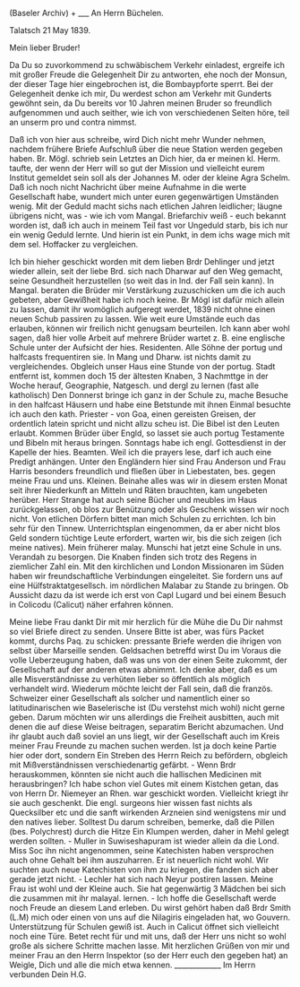 (Baseler Archiv) + ___ An Herrn Büchelen.

 Talatsch 21 May 1839.

Mein lieber Bruder!

Da Du so zuvorkommend zu schwäbischem Verkehr einladest, ergreife ich mit großer Freude die Gelegenheit Dir zu antworten, ehe noch der Monsun, der dieser Tage hier eingebrochen ist, die Bombaypforte sperrt. Bei der Gelegenheit denke ich mir, Du werdest schon am Verkehr mit Gunderts gewöhnt sein, da Du bereits vor 10 Jahren meinen Bruder so freundlich aufgenommen und auch seither, wie ich von verschiedenen Seiten höre, teil an unserm pro und contra nimmst.

Daß ich von hier aus schreibe, wird Dich nicht mehr Wunder nehmen, nachdem frühere Briefe Aufschluß über die neue Station werden gegeben haben. Br. Mögl. schrieb sein Letztes an Dich hier, da er meinen kl. Herm. taufte, der wenn der Herr will so gut der Mission und vielleicht eurem Institut gemeldet sein soll als der Johannes M. oder der kleine Agra Schelm. Daß ich noch nicht Nachricht über meine Aufnahme in die werte Gesellschaft habe, wundert mich unter euren gegenwärtigen Umständen wenig. Mit der Geduld macht sichs nach etlichen Jahren leidlicher; läugne übrigens nicht, was - wie ich vom Mangal. Briefarchiv weiß - euch bekannt worden ist, daß ich auch in meinem Teil fast vor Ungeduld starb, bis ich nur ein wenig Geduld lernte. Und hierin ist ein Punkt, in dem ichs wage mich mit dem sel. Hoffacker zu vergleichen.

Ich bin hieher geschickt worden mit dem lieben Brdr Dehlinger und jetzt wieder allein, seit der liebe Brd. sich nach Dharwar auf den Weg gemacht, seine Gesundheit herzustellen (so weit das in Ind. der Fall sein kann). In Mangal. beraten die Brüder mir Verstärkung zuzuschicken um die ich auch gebeten, aber Gewißheit habe ich noch keine. Br Mögl ist dafür mich allein zu lassen, damit ihr womöglich aufgeregt werdet, 1839 nicht ohne einen neuen Schub passiren zu lassen. Wie weit eure Umstände euch das erlauben, können wir freilich nicht genugsam beurteilen. Ich kann aber wohl sagen, daß hier volle Arbeit auf mehrere Brüder wartet z. B. eine englische Schule unter der Aufsicht der hies. Residenten. Alle Söhne der portug und halfcasts frequentiren sie. In Mang und Dharw. ist nichts damit zu vergleichendes. Obgleich unser Haus eine Stunde von der portug. Stadt entfernt ist, kommen doch 15 der ältesten Knaben, 3 Nachmttge in der Woche herauf, Geographie, Natgesch. und dergl zu lernen (fast alle katholisch) Den Donnerst bringe ich ganz in der Schule zu, mache Besuche in den halfcast Häusern und habe eine Betstunde mit ihnen Einmal besuchte ich auch den kath. Priester - von Goa, einen gereisten Greisen, der ordentlich latein spricht und nicht allzu scheu ist. Die Bibel ist den Leuten erlaubt. Kommen Brüder über Engld, so lasset sie auch portug Testamente und Bibeln mit heraus bringen. Sonntags habe ich engl. Gottesdienst in der Kapelle der hies. Beamten. Weil ich die prayers lese, darf ich auch eine Predigt anhängen. Unter den Engländern hier sind Frau Anderson und Frau Harris besonders freundlich und fließen über in Liebestaten, bes. gegen meine Frau und uns. Kleinen. Beinahe alles was wir in diesem ersten Monat seit ihrer Niederkunft an Mitteln und Räten brauchten, kam ungebeten herüber. Herr Strange hat auch seine Bücher und meubles im Haus zurückgelassen, ob blos zur Benützung oder als Geschenk wissen wir noch nicht. Von etlichen Dörfern bittet man mich Schulen zu errichten. Ich bin sehr für den Tinnew. Unterrichtsplan eingenommen, da er aber nicht blos Geld sondern tüchtige Leute erfordert, warten wir, bis die sich zeigen (ich meine natives). Mein früherer malay. Munschi hat jetzt eine Schule in uns. Verandah zu besorgen. Die Knaben finden sich trotz des Regens in ziemlicher Zahl ein. Mit den kirchlichen und London Missionaren im Süden haben wir freundschaftliche Verbindungen eingeleitet. Sie fordern uns auf eine Hülfstraktatgesellsch. im nördlichen Malabar zu Stande zu bringen. Ob Aussicht dazu da ist werde ich erst von Capl Lugard und bei einem Besuch in Colicodu (Calicut) näher erfahren können.

Meine liebe Frau dankt Dir mit mir herzlich für die Mühe die Du Dir nahmst so viel Briefe direct zu senden. Unsere Bitte ist aber, was fürs Packet kommt, durchs Paq. zu schicken: pressante Briefe werden die ihrigen von selbst über Marseille senden. Geldsachen betreffd wirst Du im Voraus die volle Ueberzeugung haben, daß was uns von der einen Seite zukommt, der Gesellschaft auf der anderen etwas abnimmt. Ich denke aber, daß es um alle Misverständnisse zu verhüten lieber so öffentlich als möglich verhandelt wird. Wiederum möchte leicht der Fall sein, daß die französ. Schweizer einer Gesellschaft als solcher und namentlich einer so latitudinarischen wie Baselerische ist (Du verstehst mich wohl) nicht gerne geben. Darum möchten wir uns allerdings die Freiheit ausbitten, auch mit denen die auf diese Weise beitragen, separatim Bericht abzumachen. Und ihr glaubt auch daß soviel an uns liegt, wir der Gesellschaft auch im Kreis meiner Frau Freunde zu machen suchen werden. Ist ja doch keine Partie hier oder dort, sondern Ein Streben des Herrn Reich zu befördern, obgleich mit Mißverständnissen verschiedenartig gefärbt. - Wenn Brdr herauskommen, könnten sie nicht auch die hallischen Medicinen mit herausbringen? Ich habe schon viel Gutes mit einem Kistchen getan, das von Herrn Dr. Niemeyer an Rhen. war geschickt worden. Vielleicht kriegt ihr sie auch geschenkt. Die engl. surgeons hier wissen fast nichts als Quecksilber etc und die sanft wirkenden Arzneien sind wenigstens mir und den natives lieber. Solltest Du darum schreiben, bemerke, daß die Pillen (bes. Polychrest) durch die Hitze Ein Klumpen werden, daher in Mehl gelegt werden sollten. - Muller in Suwiseshapuram ist wieder allein da die Lond. Miss Soc ihn nicht angenommen, seine Katechisten haben versprochen auch ohne Gehalt bei ihm auszuharren. Er ist neuerlich nicht wohl. Wir suchten auch neue Katechisten von ihm zu kriegen, die fanden sich aber gerade jetzt nicht. - Lechler hat sich nach Neyur postiren lassen. Meine Frau ist wohl und der Kleine auch. Sie hat gegenwärtig 3 Mädchen bei sich die zusammen mit ihr malayal. lernen. - Ich hoffe die Gesellschaft werde noch Freude an diesem Land erleben. Du wirst gehört haben daß Brdr Smith (L.M) mich oder einen von uns auf die Nilagiris eingeladen hat, wo Gouvern. Unterstützung für Schulen gewiß ist. Auch in Calicut öffnet sich vielleicht noch eine Türe. Betet recht für und mit uns, daß der Herr uns nicht so wohl große als sichere Schritte machen lasse. Mit herzlichen Grüßen von mir und meiner Frau an den Herrn Inspektor (so der Herr euch den gegeben hat) an Weigle, Dich und alle die mich etwa kennen. _____________ Im Herrn verbunden Dein H.G.

